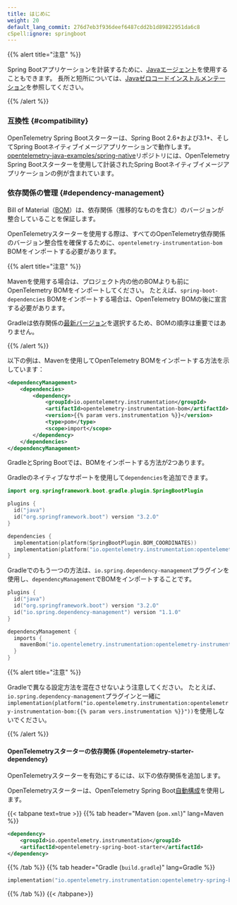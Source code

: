 ```yaml
---
title: はじめに
weight: 20
default_lang_commit: 276d7eb3f936deef6487cdd2b1d89822951da6c8
cSpell:ignore: springboot
---
```


{{% alert title="注意" %}}

Spring Bootアプリケーションを計装するために、[Javaエージェント](../../agent)を使用することもできます。
長所と短所については、[Javaゼロコードインストルメンテーション](..)を参照してください。

{{% /alert %}}

### 互換性 {#compatibility}

OpenTelemetry Spring Bootスターターは、Spring Boot 2.6+および3.1+、そしてSpring Bootネイティブイメージアプリケーションで動作します。
[opentelemetry-java-examples/spring-native](https://github.com/open-telemetry/opentelemetry-java-examples/tree/main/spring-native)リポジトリには、OpenTelemetry Spring Bootスターターを使用して計装されたSpring Bootネイティブイメージアプリケーションの例が含まれています。

### 依存関係の管理 {#dependency-management}

Bill of Material（[BOM](https://maven.apache.org/guides/introduction/introduction-to-dependency-mechanism.html#bill-of-materials-bom-poms)）は、依存関係（推移的なものを含む）のバージョンが整合していることを保証します。

OpenTelemetryスターターを使用する際は、すべてのOpenTelemetry依存関係のバージョン整合性を確保するために、`opentelemetry-instrumentation-bom` BOMをインポートする必要があります。

{{% alert title="注意" %}}

Mavenを使用する場合は、プロジェクト内の他のBOMよりも前にOpenTelemetry BOMをインポートしてください。
たとえば、`spring-boot-dependencies` BOMをインポートする場合は、OpenTelemetry BOMの後に宣言する必要があります。

Gradleは依存関係の[最新バージョン](https://docs.gradle.org/current/userguide/dependency_resolution.html#2_perform_conflict_resolution)を選択するため、BOMの順序は重要ではありません。

{{% /alert %}}

以下の例は、Mavenを使用してOpenTelemetry BOMをインポートする方法を示しています：

```xml
<dependencyManagement>
    <dependencies>
        <dependency>
            <groupId>io.opentelemetry.instrumentation</groupId>
            <artifactId>opentelemetry-instrumentation-bom</artifactId>
            <version>{{% param vers.instrumentation %}}</version>
            <type>pom</type>
            <scope>import</scope>
        </dependency>
    </dependencies>
</dependencyManagement>
```

GradleとSpring Bootでは、BOMをインポートする方法が2つあります。

Gradleのネイティブなサポートを使用して`dependencies`を追加できます。

```kotlin
import org.springframework.boot.gradle.plugin.SpringBootPlugin

plugins {
  id("java")
  id("org.springframework.boot") version "3.2.O"
}

dependencies {
  implementation(platform(SpringBootPlugin.BOM_COORDINATES))
  implementation(platform("io.opentelemetry.instrumentation:opentelemetry-instrumentation-bom:{{% param vers.instrumentation %}}"))
}
```

Gradleでのもう一つの方法は、`io.spring.dependency-management`プラグインを使用し、`dependencyManagement`でBOMをインポートすることです。

```kotlin
plugins {
  id("java")
  id("org.springframework.boot") version "3.2.O"
  id("io.spring.dependency-management") version "1.1.0"
}

dependencyManagement {
  imports {
    mavenBom("io.opentelemetry.instrumentation:opentelemetry-instrumentation-bom:{{% param vers.instrumentation %}}")
  }
}
```

{{% alert title="注意" %}}

Gradleで異なる設定方法を混在させないよう注意してください。
たとえば、`io.spring.dependency-management`プラグインと一緒に`implementation(platform("io.opentelemetry.instrumentation:opentelemetry-instrumentation-bom:{{% param vers.instrumentation %}}"))`を使用しないでください。

{{% /alert %}}

#### OpenTelemetryスターターの依存関係 {#opentelemetry-starter-dependency}

OpenTelemetryスターターを有効にするには、以下の依存関係を追加します。

OpenTelemetryスターターは、OpenTelemetry Spring Boot[自動構成](https://docs.spring.io/spring-boot/reference/using/auto-configuration.html)を使用します。

{{< tabpane text=true >}} {{% tab header="Maven (`pom.xml`)" lang=Maven %}}

```xml
<dependency>
    <groupId>io.opentelemetry.instrumentation</groupId>
    <artifactId>opentelemetry-spring-boot-starter</artifactId>
</dependency>
```

{{% /tab %}} {{% tab header="Gradle (`build.gradle`)" lang=Gradle %}}

```kotlin
implementation("io.opentelemetry.instrumentation:opentelemetry-spring-boot-starter")
```

{{% /tab %}} {{< /tabpane>}}
